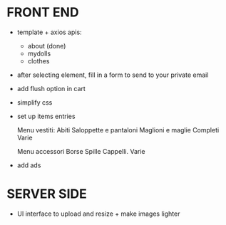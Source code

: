 # FRONT END

- template + axios apis:

  - about (done)
  - mydolls
  - clothes

- after selecting element, fill in a form to send to your private email

- add flush option in cart

- simplify css

- set up items entries

  Menu vestiti:
  Abiti
  Saloppette e pantaloni
  Maglioni e maglie
  Completi
  Varie

  Menu accessori
  Borse
  Spille
  Cappelli.
  Varie

- add ads

# SERVER SIDE

- UI interface to upload and resize + make images lighter
